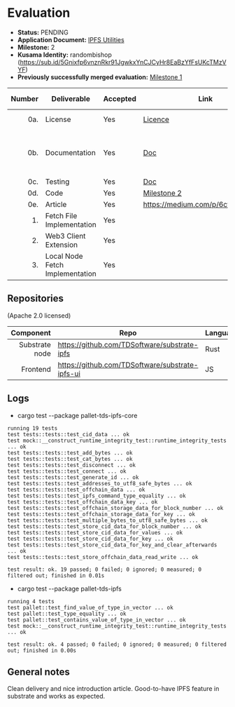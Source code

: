 # Evaluation



- **Status:** PENDING
- **Application Document:** [IPFS Utilities](https://github.com/w3f/Grants-Program/blob/master/applications/ipfs_utilities.md)
- **Milestone:** 2
- **Kusama Identity:** randombishop (https://sub.id/5Gnixfp6vnznRkr91JgwkxYnCJCyHr8EaBzYfFsUKcTMzVYF)
- **Previously successfully merged evaluation:** [Milestone 1](https://github.com/w3f/Grant-Milestone-Delivery/blob/master/evaluations/ipfs_utilities_1_randombishop.md)

| Number | Deliverable                     | Accepted | Link                                                                                     | Evaluation Notes              |
|-------:|---------------------------------|----------|------------------------------------------------------------------------------------------|-------------------------------|
|    0a. | License                         | Yes      | [Licence](https://github.com/TDSoftware/substrate-ipfs/blob/milestone-1/LICENSE-APACHE2) | Apache 2.0                    |
|    0b. | Documentation                   | Yes      | [Doc](https://github.com/TDSoftware/substrate-ipfs/blob/master/docs/IPFS.md)             | OK. Improved from milestone 1 |
|    0c. | Testing                         | Yes      | [Doc](https://github.com/TDSoftware/substrate-ipfs/blob/milestone-2/docs/IPFS.md)        | OK                            |
|    0d. | Code                            | Yes      | [Milestone 2](https://github.com/TDSoftware/substrate-ipfs/tree/milestone-2)             | OK                            |
|    0e. | Article                         | Yes      | https://medium.com/p/6cfcb537f660                                                        | OK                            |
|     1. | Fetch File Implementation       | Yes      |                                                                                          | OK                            |
|     2. | Web3 Client Extension           | Yes      |                                                                                          | OK                            |
|     3. | Local Node Fetch Implementation | Yes      |                                                                                          | OK                            |


## Repositories
(Apache 2.0 licensed)

|      Component | Repo                                            | Language |
|---------------:|-------------------------------------------------|----------|
| Substrate node | https://github.com/TDSoftware/substrate-ipfs    | Rust     |
|       Frontend | https://github.com/TDSoftware/substrate-ipfs-ui | JS       |



## Logs

* cargo test --package pallet-tds-ipfs-core
```
running 19 tests
test tests::tests::test_cid_data ... ok
test mock::__construct_runtime_integrity_test::runtime_integrity_tests ... ok
test tests::tests::test_add_bytes ... ok
test tests::tests::test_cat_bytes ... ok
test tests::tests::test_disconnect ... ok
test tests::tests::test_connect ... ok
test tests::tests::test_generate_id ... ok
test tests::tests::test_addresses_to_utf8_safe_bytes ... ok
test tests::tests::test_offchain_data ... ok
test tests::tests::test_ipfs_command_type_equality ... ok
test tests::tests::test_offchain_data_key ... ok
test tests::tests::test_offchain_storage_data_for_block_number ... ok
test tests::tests::test_offchain_storage_data_for_key ... ok
test tests::tests::test_multiple_bytes_to_utf8_safe_bytes ... ok
test tests::tests::test_store_cid_data_for_block_number ... ok
test tests::tests::test_store_cid_data_for_values ... ok
test tests::tests::test_store_cid_data_for_key ... ok
test tests::tests::test_store_cid_data_for_key_and_clear_afterwards ... ok
test tests::tests::test_store_offchain_data_read_write ... ok

test result: ok. 19 passed; 0 failed; 0 ignored; 0 measured; 0 filtered out; finished in 0.01s

```

* cargo test --package pallet-tds-ipfs
```
running 4 tests
test pallet::test_find_value_of_type_in_vector ... ok
test pallet::test_type_equality ... ok
test pallet::test_contains_value_of_type_in_vector ... ok
test mock::__construct_runtime_integrity_test::runtime_integrity_tests ... ok

test result: ok. 4 passed; 0 failed; 0 ignored; 0 measured; 0 filtered out; finished in 0.00s
```


## General notes

Clean delivery and nice introduction article. Good-to-have IPFS feature in substrate and works as expected. 



